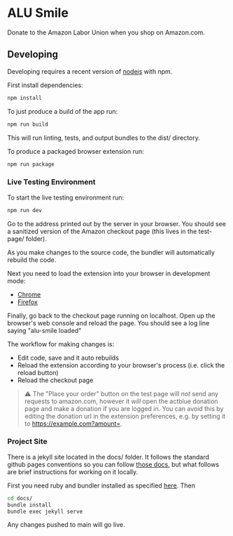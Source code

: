 # ALU Smile

Donate to the Amazon Labor Union when you shop on Amazon.com.

## Developing

Developing requires a recent version of [nodejs](https://nodejs.org) with npm.

First install dependencies:
```bash
npm install
```

To just produce a build of the app run:
```bash
npm run build
```
This will run linting, tests, and output bundles to the dist/ directory.

To produce a packaged browser extension run:
```bash
npm run package
```

### Live Testing Environment

To start the live testing environment run:
```bash
npm run dev
```
Go to the address printed out by the server in your browser. You should see a sanitized version of the Amazon checkout page (this lives in the test-page/ folder).

As you make changes to the source code, the bundler will automatically rebuild the code.

Next you need to load the extension into your browser in development mode:
- [Chrome](https://developer.chrome.com/docs/extensions/mv3/getstarted/development-basics/#load-unpacked)
- [Firefox](https://developer.mozilla.org/en-US/docs/Mozilla/Add-ons/WebExtensions/Your_first_WebExtension#installing)

Finally, go back to the checkout page running on localhost. Open up the browser's web console and reload the page. You should see a log line saying "alu-smile loaded"

The workflow for making changes is:
- Edit code, save and it auto rebuilds
- Reload the extension according to your browser's process (i.e. click the reload button)
- Reload the checkout page

> :warning: The "Place your order" button on the test page will _not_ send any requests to amazon.com, however it _will_ open the actblue donation page and make a donation if you are logged in. You can avoid this by editing the donation url in the extension preferences, e.g. by setting it to https://example.com?amount=.

### Project Site

There is a jekyll site located in the docs/ folder. It follows the standard github pages conventions so you can follow [those docs](https://docs.github.com/en/pages/getting-started-with-github-pages/about-github-pages), but what follows are brief instructions for working on it locally.

First you need ruby and bundler installed as specified [here](https://docs.github.com/en/pages/setting-up-a-github-pages-site-with-jekyll/creating-a-github-pages-site-with-jekyll#prerequisites). Then
```bash
cd docs/
bundle install
bundle exec jekyll serve
```

Any changes pushed to main will go live.
